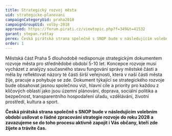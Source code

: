 ```yaml
---
title: Strategický rozvoj města
uid: strategicke-planovani
campaignCategoryUid: praha2018
campaignGroupUid: volby-2018
approved: https://forum.pirati.cz/viewtopic.php?f=349&t=41532
garant: stepan.rattay
perex: Česká pirátská strana společně s SNOP bude v následujícím volebním období usilovat o řádné zpracování strategie rozvoje do roku 2028 a zavazujeme se do toho procesu aktivně zapojit i Vás občany, kteří zde žijete a trávíte čas. 
order: 1
---
```


Městská část Praha 5 dlouhodobě nedisponuje strategickým dokumentem rozvoje města pro střednědobé období 5-10 let. Koncepce rozvoje musí vycházet z analýzy současného stavu fungování správy městské části a měla by reflektovat názory té části širší veřejnosti, která v naší části města žije, pracuje a pohybuje se zde. Dokument týkající se strategického rozvoje bude obsahovat jasnou společnou vizi, hlavní cíle a priority pro každou z klíčových oblastí jako jsou územní plánování, doprava, sociální politika a bezpečnost, transparentního hospodaření úřadu, vzdělávání, životní prostředí, kultura a sport.

**Česká pirátská strana společně s SNOP bude v následujícím volebním období usilovat o řádné zpracování strategie rozvoje do roku 2028 a zavazujeme se do toho procesu aktivně zapojit i Vás občany, kteří zde žijete a trávíte čas.**

